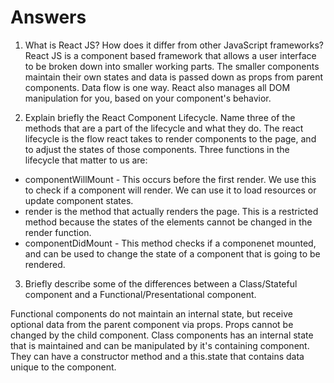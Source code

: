# Answers

1.  What is React JS? How does it differ from other JavaScript frameworks?
    React JS is a component based framework that allows a user interface to be broken down into smaller working parts. The smaller components maintain their own states and data is passed down as props from parent components. Data flow is one way. React also manages all DOM manipulation for you, based on your component's behavior.

2.  Explain briefly the React Component Lifecycle. Name three of the methods that are a part of the lifecycle and what they do.
    The react lifecycle is the flow react takes to render components to the page, and to adjust the states of those components. Three functions in the lifecycle that matter to us are:

* componentWillMount - This occurs before the first render. We use this to check if a component will render. We can use it to load resources or update component states.
* render is the method that actually renders the page. This is a restricted method because the states of the elements cannot be changed in the render function.
* componentDidMount - This method checks if a componenet mounted, and can be used to change the state of a component that is going to be rendered.

3.  Briefly describe some of the differences between a Class/Stateful component and a Functional/Presentational component.

Functional components do not maintain an internal state, but receive optional data from the parent component via props. Props cannot be changed by the child component. Class components has an internal state that is maintained and can be manipulated by it's containing component. They can have a constructor method and a this.state that contains data unique to the component.
